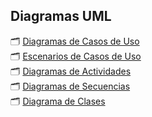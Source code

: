 ## Diagramas UML

🗂️ [Diagramas de Casos de Uso](diagramas_de_casos_de_uso.md)  
🗂️ [Escenarios de Casos de Uso](escenarios_de_casos_de_uso.md)  
🗂️ [Diagramas de Actividades](diagramas_de_actividades.md)  
🗂️ [Diagramas de Secuencias](diagramas_de_secuencias.md)  
🗂️ [Diagrama de Clases](https://drive.google.com/file/d/112YDpzAvgTPbfgPfnYel1br8CtBynwE_/view?usp=sharing) 

